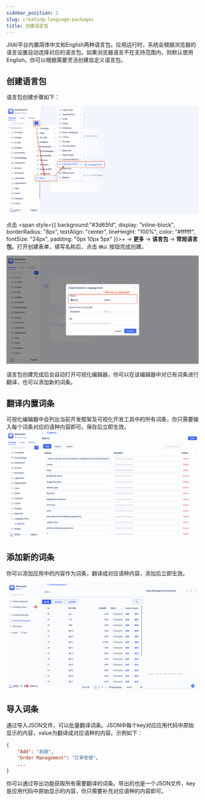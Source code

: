 ```yaml
---
sidebar_position: 1
slug: creating-language-packages
title: 创建语言包
---
```



JitAI平台内置简体中文和English两种语言包。应用运行时，系统会根据浏览器的语言设置自动选择对应的语言包。如果浏览器语言不在支持范围内，则默认使用English。你可以根据需要灵活创建自定义语言包。

## 创建语言包

语言包创建步骤如下：

![Create Language Package](./img/create.png)

点击 <span style={{ background:"#3d65fd", display: "inline-block", borderRadius: "8px", textAlign: "center", lineHeight: "100%", color: "#ffffff", fontSize: "24px", padding: "0px 10px 5px" }}>+</span>  → **更多** → **语言包** → **常规语言包**，打开创建表单，填写名称后，点击 `确认` 按钮完成创建。

![ai-data-analysis-page-create](./img/create-form.png)

语言包创建完成后会自动打开可视化编辑器，你可以在该编辑器中对已有词条进行翻译，也可以添加新的词条。

## 翻译内置词条

可视化编辑器中会列出当前开发框架及可视化开发工具中的所有词条，你只需要输入每个词条对应的语种内容即可。保存后立即生效。
![update-term-value](./img/update-term-value.gif)

## 添加新的词条

你可以添加应用中的内容作为词条，翻译成对应语种内容，添加后立即生效。

![add-terms](./img/add-terms.gif)

## 导入词条
通过导入JSON文件，可以批量翻译词条。JSON中每个key对应应用代码中原始显示的内容，value为翻译成对应语种的内容。示例如下：
```json
{
    "Add": "創建",
    "Order Management": "​訂單管理",
    ...
}
```

你可以通过导出功能获取所有需要翻译的词条。导出的也是一个JSON文件，key是应用代码中原始显示的内容，你只需要补充对应语种的内容即可。

